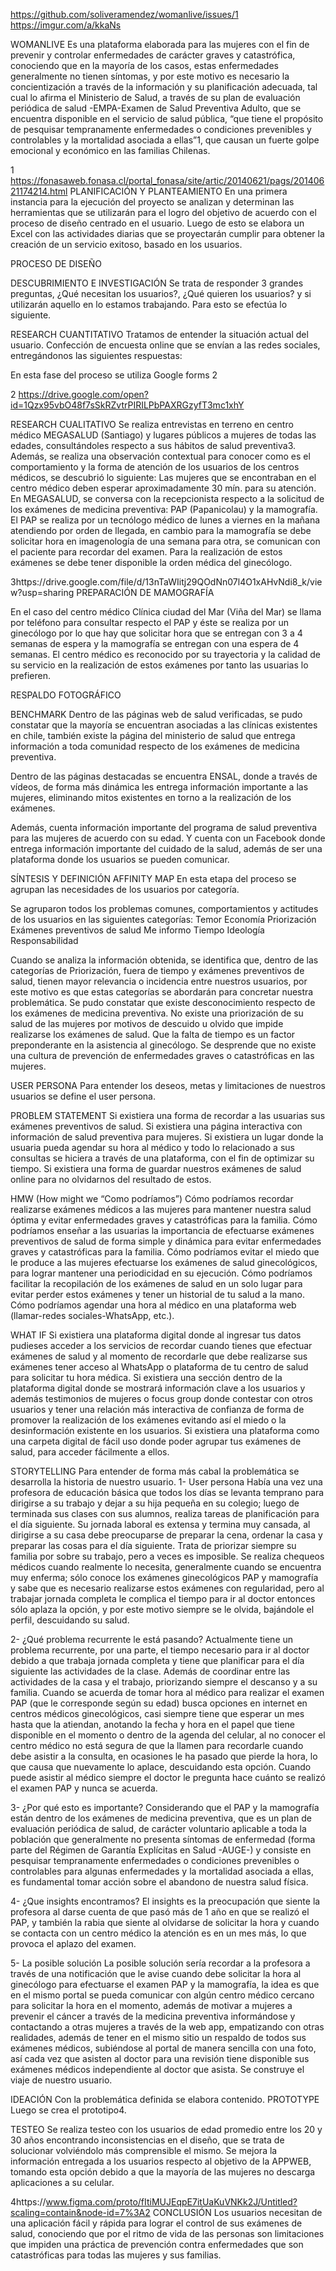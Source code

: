 https://github.com/soliveramendez/womanlive/issues/1
https://imgur.com/a/kkaNs


WOMANLIVE
Es una plataforma elaborada para las mujeres con el fin de prevenir y controlar enfermedades de carácter graves y catastrófica, conociendo que en la mayoría de los casos, estas enfermedades generalmente no tienen síntomas, y por este motivo es necesario la concientización a través de la información y su planificación adecuada, tal cual lo afirma el Ministerio de Salud, a través de su plan de evaluación periódica de salud -EMPA-Examen de Salud Preventiva Adulto, que se encuentra disponible en el servicio de salud pública, “que tiene el propósito de pesquisar tempranamente enfermedades o condiciones prevenibles y controlables y la mortalidad asociada a ellas”1, que causan un fuerte golpe emocional y económico en las familias Chilenas.




1 https://fonasaweb.fonasa.cl/portal_fonasa/site/artic/20140621/pags/20140621174214.html
PLANIFICACIÓN Y PLANTEAMIENTO
En una primera instancia para la ejecución del proyecto se analizan y determinan las herramientas que se utilizarán para el logro del objetivo de acuerdo con el proceso de diseño centrado en el usuario.
Luego de esto se elabora un Excel con las actividades diarias que se proyectarán cumplir para obtener la creación de un servicio exitoso, basado en los usuarios.



PROCESO DE DISEÑO

DESCUBRIMIENTO E INVESTIGACIÓN
Se trata de responder 3 grandes preguntas, ¿Qué necesitan los usuarios?, ¿Qué quieren los usuarios? y si utilizarán aquello en lo estamos trabajando. Para esto se efectúa lo siguiente.

RESEARCH CUANTITATIVO
Tratamos de entender la situación actual del usuario.
Confección de encuesta online que se envían a las redes sociales, entregándonos las siguientes respuestas:

En esta fase del proceso se utiliza Google forms 2




2 https://drive.google.com/open?id=1Qzx95vbO48f7sSkRZvtrPIRILPbPAXRGzyfT3mc1xhY





RESEARCH CUALITATIVO
Se realiza entrevistas en terreno en centro médico MEGASALUD (Santiago) y lugares públicos a mujeres de todas las edades, consultándoles respecto a sus hábitos de salud preventiva3. Además, se realiza una observación contextual para conocer como es el comportamiento y la forma de atención de los usuarios de los centros médicos, se descubrió lo siguiente:
Las mujeres que se encontraban en el centro médico deben esperar aproximadamente 30 mín. para su atención.
En MEGASALUD, se conversa con la recepcionista respecto a la solicitud de los exámenes de medicina preventiva: PAP (Papanicolau) y la mamografía. El PAP se realiza por un tecnólogo médico de lunes a viernes en la mañana atendiendo por orden de llegada, en cambio para la mamografía se debe solicitar hora en imagenología de una semana para otra, se comunican con el paciente para recordar del examen.
Para la realización de estos exámenes se debe tener disponible la orden médica del ginecólogo.


3https://drive.google.com/file/d/13nTaWIitj29QOdNn07l4O1xAHvNdi8_k/view?usp=sharing
PREPARACIÓN DE MAMOGRAFÍA


En el caso del centro médico Clínica ciudad del Mar (Viña del Mar) se llama por teléfono para consultar respecto el PAP y éste se realiza por un ginecólogo por lo que hay que solicitar hora que se entregan con 3 a 4 semanas de espera y la mamografía se entregan con una espera de 4 semanas. El centro médico es reconocido por su trayectoria y la calidad de su servicio en la realización de estos exámenes por tanto las usuarias lo prefieren.

RESPALDO FOTOGRÁFICO




BENCHMARK
Dentro de las páginas web de salud verificadas, se pudo constatar que la mayoría se encuentran asociadas a las clínicas existentes en chile, también existe la página del ministerio de salud que entrega información a toda comunidad respecto de los exámenes de medicina preventiva.


Dentro de las páginas destacadas se encuentra ENSAL, donde a través de vídeos, de forma más dinámica les entrega información importante a las mujeres, eliminando mitos existentes en torno a la realización de los exámenes.

Además, cuenta información importante del programa de salud preventiva para las mujeres de acuerdo con su edad.  Y cuenta con un Facebook donde entrega información importante del cuidado de la salud, además de ser una plataforma donde los usuarios se pueden comunicar.


SÍNTESIS Y DEFINICIÓN
AFFINITY MAP
En esta etapa del proceso se agrupan las necesidades de los usuarios por categoría.


Se agruparon todos los problemas comunes, comportamientos y actitudes de los usuarios en las siguientes categorías:
Temor
Economía
Priorización
Exámenes preventivos de salud
Me informo
Tiempo
Ideología
Responsabilidad

Cuando se analiza la información obtenida, se identifica que, dentro de las categorías de Priorización, fuera de tiempo y exámenes preventivos de salud, tienen mayor relevancia o incidencia entre nuestros usuarios, por este motivo es que estas categorías se abordarán para concretar nuestra problemática.
Se pudo constatar que existe desconocimiento respecto de los exámenes de medicina preventiva.
No existe una priorización de su salud de las mujeres por motivos de descuido u olvido que impide realizarse los exámenes de salud.
Que la falta de tiempo es un factor preponderante en la asistencia al ginecólogo.
Se desprende que no existe una cultura de prevención de enfermedades graves o catastróficas en las mujeres.

USER PERSONA
Para entender los deseos, metas y limitaciones de nuestros usuarios se define el user persona.

PROBLEM STATEMENT
Si existiera una forma de recordar a las usuarias sus exámenes preventivos de salud.
Si existiera una página interactiva con información de salud preventiva para mujeres.
Si existiera un lugar donde la usuaria pueda agendar su hora al médico y todo lo relacionado a sus consultas se hiciera a través de una plataforma, con el fin de optimizar su tiempo.
Si existiera una forma de guardar nuestros exámenes de salud online para no olvidarnos del resultado de estos.

HMW (How might we “Como podríamos”)
Cómo podríamos recordar realizarse exámenes médicos a las mujeres para mantener nuestra salud óptima y evitar enfermedades graves y catastróficas para la familia.
Cómo podríamos enseñar a las usuarias la importancia de efectuarse exámenes preventivos de salud de forma simple y dinámica para evitar enfermedades graves y catastróficas para la familia.
Cómo podríamos evitar el miedo que le produce a las mujeres efectuarse los exámenes de salud ginecológicos, para lograr mantener una periodicidad en su ejecución.
Cómo podríamos facilitar la recopilación de los exámenes de salud en un solo lugar para evitar perder estos exámenes y tener un historial de tu salud a la mano.
Cómo podríamos agendar una hora al médico en una plataforma web (llamar-redes sociales-WhatsApp, etc.).

WHAT IF
Si existiera una plataforma digital donde al ingresar tus datos pudieses acceder a los servicios de recordar cuando tienes que efectuar exámenes de salud y al momento de recordarle que debe realizarse sus exámenes tener acceso al WhatsApp o plataforma de tu centro de salud para solicitar tu hora médica.
Si existiera una sección dentro de la plataforma digital donde se mostrará información clave a los usuarios y además testimonios de mujeres o focus group donde contestar con otros usuarios y tener una relación más interactiva de confianza de forma de promover la realización de los exámenes evitando así el miedo o la desinformación existente en los usuarios.
Si existiera una plataforma como una carpeta digital de fácil uso donde poder agrupar tus exámenes de salud, para acceder fácilmente a ellos.

STORYTELLING
Para entender de forma más cabal la problemática se desarrolla la historia de nuestro usuario.
1- User persona
Había una vez una profesora de educación básica que todos los días se levanta temprano para dirigirse a su trabajo y dejar a su hija pequeña en su colegio; luego de terminada sus clases con sus alumnos, realiza tareas de planificación para el día siguiente. Su jornada laboral es extensa y termina muy cansada, al dirigirse a su casa debe preocuparse de preparar la cena, ordenar la casa y preparar las cosas para el día siguiente. Trata de priorizar siempre su familia por sobre su trabajo, pero a veces es imposible. Se realiza chequeos médicos cuando realmente lo necesita, generalmente cuando se encuentra muy enferma; sólo conoce los exámenes ginecológicos PAP y mamografía y sabe que es necesario realizarse estos exámenes con regularidad, pero al trabajar jornada completa le complica el tiempo para ir al doctor entonces sólo aplaza la opción, y por este motivo siempre se le olvida, bajándole el perfil, descuidando su salud.

2- ¿Qué problema recurrente le está pasando?
Actualmente tiene un problema recurrente, por una parte, el tiempo necesario para ir al doctor debido a que trabaja jornada completa y tiene que planificar para el día siguiente las actividades de la clase. Además de coordinar entre las actividades de la casa y el trabajo, priorizando siempre el descanso y a su familia. Cuando se acuerda de tomar hora al médico para realizar el examen PAP (que le corresponde según su edad) busca opciones en internet en centros médicos ginecológicos, casi siempre tiene que esperar un mes hasta que la atiendan, anotando la fecha y hora en el papel que tiene disponible en el momento o dentro de la agenda del celular, al no conocer el centro médico no está segura de que la llamen para recordarle cuando debe asistir a la consulta, en ocasiones le ha pasado que pierde la hora, lo que causa que nuevamente lo aplace, descuidando esta opción. Cuando puede asistir al médico siempre el doctor le pregunta hace cuánto se realizó el examen PAP y nunca se acuerda.

3- ¿Por qué esto es importante?
Considerando que el PAP y la mamografía están dentro de los exámenes de medicina preventiva, que es un plan de evaluación periódica de salud, de carácter voluntario aplicable a toda la población que generalmente no presenta síntomas de enfermedad (forma parte del Régimen de Garantía Explícitas en Salud -AUGE-) y consiste en pesquisar tempranamente enfermedades o condiciones prevenibles o controlables para algunas enfermedades y la mortalidad asociada a ellas, es fundamental tomar acción sobre el abandono de nuestra salud física.

4- ¿Que insights encontramos?
El insights es la preocupación que siente la profesora al darse cuenta de que pasó más de 1 año en que se realizó el PAP, y también la rabia que siente al olvidarse de solicitar la hora y cuando se contacta con un centro médico la atención es en un mes más, lo que provoca el aplazo del examen.

5- La posible solución
La posible solución sería recordar a la profesora a través de una notificación que le avise cuando debe solicitar la hora al ginecólogo para efectuarse el examen PAP y la mamografía, la idea es que en el mismo portal se pueda comunicar con algún centro médico cercano para solicitar la hora en el momento, además de motivar a mujeres a prevenir el cáncer a través de la medicina preventiva informándose y contactando a otras mujeres a través de la web app, empatizando con otras realidades, además de tener en el mismo sitio un respaldo de todos sus exámenes médicos, subiéndose al portal de manera sencilla con una foto, así cada vez que asisten al doctor para una revisión tiene disponible sus exámenes médicos independiente al doctor que asista.
Se construye el viaje de nuestro usuario.

IDEACIÓN
Con la problemática definida se elabora contenido.
PROTOTYPE
Luego se crea el prototipo4.


TESTEO
Se realiza testeo con los usuarios de edad promedio entre los 20 y 30 años encontrando inconsistencias en el diseño, que se trata de solucionar volviéndolo más comprensible el mismo. Se mejora la información entregada a los usuarios respecto al objetivo de la APPWEB, tomando esta opción debido a que la mayoría de las mujeres no descarga aplicaciones a su celular.





4https://www.figma.com/proto/fItiMUJEqpE7itUaKuVNKk2J/Untitled?scaling=contain&node-id=7%3A2
CONCLUSIÓN
Los usuarios necesitan de una aplicación fácil y rápida para lograr el control de sus exámenes de salud, conociendo que por el ritmo de vida de las personas son limitaciones que impiden una práctica de prevención contra enfermedades que son catastróficas para todas las mujeres y sus familias.  
